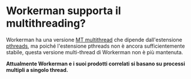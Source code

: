 # Workerman supporta il multithreading?

Workerman ha una versione [MT multithread](https://github.com/walkor/workerman-MT) che dipende dall'estensione [pthreads](https://php.net/manual/zh/book.pthreads.php), ma poiché l'estensione pthreads non è ancora sufficientemente stabile, questa versione multi-thread di Workerman non è più mantenuta.

**Attualmente Workerman e i suoi prodotti correlati si basano su processi multipli a singolo thread.**
